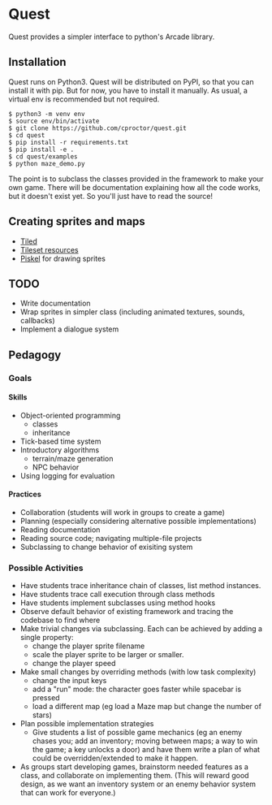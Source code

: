 # Quest

Quest provides a simpler interface to python's Arcade library. 

## Installation

Quest runs on Python3. Quest will be distributed on PyPI, so that you can install it with pip. But for now, you have to install it manually. 
As usual, a virtual env is recommended but not required.

    $ python3 -m venv env
    $ source env/bin/activate
    $ git clone https://github.com/cproctor/quest.git
    $ cd quest
    $ pip install -r requirements.txt
    $ pip install -e .
    $ cd quest/examples
    $ python maze_demo.py
    
The point is to subclass the classes provided in the framework to make your own game. There will be documentation explaining how all the code works, but it doesn't exist yet. So you'll just have to read the source!

## Creating sprites and maps
- [Tiled](https://www.mapeditor.org/)
- [Tileset resources](https://opengameart.org/content/best-orthogonal-rectangular-tilesets-for-tilemaps)
- [Piskel](https://www.piskelapp.com) for drawing sprites

## TODO 

- Write documentation
- Wrap sprites in simpler class (including animated textures, sounds, callbacks)
- Implement a dialogue system

## Pedagogy

### Goals

#### Skills
- Object-oriented programming
  - classes
  - inheritance
- Tick-based time system
- Introductory algorithms
  - terrain/maze generation
  - NPC behavior
- Using logging for evaluation

#### Practices

- Collaboration (students will work in groups to create a game)
- Planning (especially considering alternative possible implementations)
- Reading documentation
- Reading source code; navigating multiple-file projects
- Subclassing to change behavior of exisiting system

### Possible Activities

- Have students trace inheritance chain of classes, list method instances.
- Have students trace call execution through class methods
- Have students implement subclasses using method hooks
- Observe default behavior of existing framework and tracing the codebase to find where 
- Make trivial changes via subclassing. Each can be achieved by adding a single property:
	- change the player sprite filename
	- scale the player sprite to be larger or smaller. 
	- change the player speed
- Make small changes by overriding methods (with low task complexity)
	- change the input keys 
	- add a "run" mode: the character goes faster while spacebar is pressed
  - load a different map (eg load a Maze map but change the number of stars)
- Plan possible implementation strategies
	- Give students a list of possible game mechanics (eg an enemy chases you; add an inventory; moving between maps; a way to win the game; a key unlocks a door) and have them write a plan of what could be overridden/extended to make it happen. 
- As groups start developing games, brainstorm needed features as a class, and collaborate on implementing them. (This will reward good design, as we want an inventory system or an enemy behavior system that can work for everyone.)


